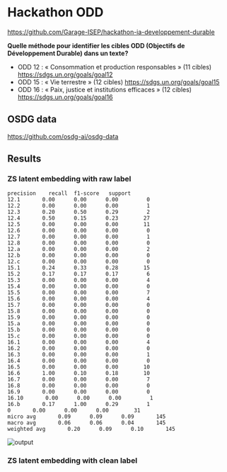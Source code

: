 # Hackathon ODD

https://github.com/Garage-ISEP/hackathon-ia-developpement-durable

**Quelle méthode pour identifier les cibles ODD (Objectifs de Développement Durable) dans un texte?**

- ODD 12 : « Consommation et production responsables » (11 cibles)
https://sdgs.un.org/goals/goal12
- ODD 15 : « Vie terrestre » (12 cibles)
https://sdgs.un.org/goals/goal15
- ODD 16 : « Paix, justice et institutions efficaces » (12 cibles)
https://sdgs.un.org/goals/goal16

## OSDG data
https://github.com/osdg-ai/osdg-data

## Results

### ZS latent embedding with raw label

```shell
precision    recall  f1-score   support
12.1       0.00      0.00      0.00         0
12.2       0.00      0.00      0.00         1
12.3       0.20      0.50      0.29         2
12.4       0.50      0.15      0.23        27
12.5       0.00      0.00      0.00        11
12.6       0.00      0.00      0.00         0
12.7       0.00      0.00      0.00         1
12.8       0.00      0.00      0.00         0
12.a       0.00      0.00      0.00         2
12.b       0.00      0.00      0.00         0
12.c       0.00      0.00      0.00         0
15.1       0.24      0.33      0.28        15
15.2       0.17      0.17      0.17         6
15.3       0.00      0.00      0.00         4
15.4       0.00      0.00      0.00         0
15.5       0.00      0.00      0.00         7
15.6       0.00      0.00      0.00         4
15.7       0.00      0.00      0.00         0
15.8       0.00      0.00      0.00         0
15.9       0.00      0.00      0.00         0
15.a       0.00      0.00      0.00         0
15.b       0.00      0.00      0.00         0
15.c       0.00      0.00      0.00         0
16.1       0.00      0.00      0.00         4
16.2       0.00      0.00      0.00         0
16.3       0.00      0.00      0.00         1
16.4       0.00      0.00      0.00         0
16.5       0.00      0.00      0.00        10
16.6       1.00      0.10      0.18        10
16.7       0.00      0.00      0.00         7
16.8       0.00      0.00      0.00         0
16.9       0.00      0.00      0.00         0
16.10       0.00      0.00      0.00         1
16.b       0.17      1.00      0.29         1
0       0.00      0.00      0.00        31
micro avg       0.09      0.09      0.09       145
macro avg       0.06      0.06      0.04       145
weighted avg       0.20      0.09      0.10       145
```

![output](https://user-images.githubusercontent.com/55877031/168439620-4a7b87f9-b010-48fe-a7be-fc560fcf8eda.png)

### ZS latent embedding with clean label
